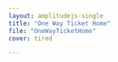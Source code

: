 ```yaml
---
layout: amplitudejs-single
title: "One Way Ticket Home"
file: "OneWayTicketHome"
cover: tired

---
```

